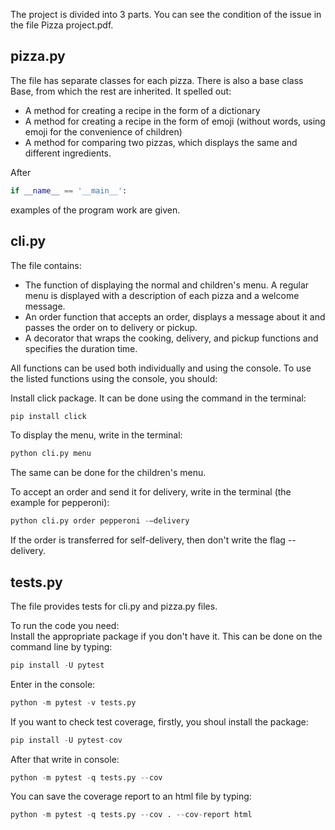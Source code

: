 The project is divided into 3 parts. You can see the condition of the issue in the file Pizza project.pdf.

## pizza.py

The file has separate classes for each pizza. There is also a base class Base, from which the rest are inherited. It spelled out: 

+ A method for creating a recipe in the form of a dictionary 
+ A method for creating a recipe in the form of emoji (without words, using emoji for the convenience of children)
+ A method for comparing two pizzas, which displays the same and different ingredients.

After
```python
if __name__ == '__main__':
```
 examples of the program work are given.

## cli.py

The file contains:

+ The function of displaying the normal and children's menu. A regular menu is displayed with a description of each pizza and a welcome message.
+ An order function that accepts an order, displays a message about it and passes the order on to delivery or pickup.
+ A decorator that wraps the cooking, delivery, and pickup functions and specifies the duration time.

All functions can be used both individually and using the console. To use the listed functions using the console, you should:

Install click package. It can be done using the command in the terminal:
```python
pip install click
```

To display the menu, write in the terminal:
```python
python cli.py menu
```
The same can be done for the children's menu.

To accept an order and send it for delivery, write in the terminal (the example for pepperoni):
```python
python cli.py order pepperoni -–delivery
```

If the order is transferred for self-delivery, then don't write the flag --delivery.

## tests.py

The file provides tests for cli.py and pizza.py files.

To run the code you need:  
Install the appropriate package if you don't have it. This can be done on the command line by typing:
```python
pip install -U pytest
```
Enter in the console:
```python
python -m pytest -v tests.py
```
If you want to check test coverage, firstly, you shoul install the package:
```python
pip install -U pytest-cov
```
After that write in console:
```python
python -m pytest -q tests.py --cov
```
You can save the coverage report to an html file by typing:
```python
python -m pytest -q tests.py --cov . --cov-report html
```
